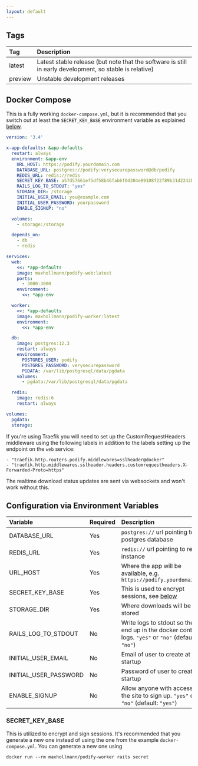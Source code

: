 ```yaml
---
layout: default
---
```


## Tags

| Tag     | Description                                                                                             |
|:--------|:--------------------------------------------------------------------------------------------------------|
| latest  | Latest stable release (but note that the software is still in early development, so stable is relative) |
| preview | Unstable development releases                                                                           |


## Docker Compose

This is a fully working `docker-compose.yml`, but it is recommended
that you switch out at least the `SECRET_KEY_BASE` environment
variable as explained [below](#secret_key_base).

```yaml
version: '3.4'

x-app-defaults: &app-defaults
  restart: always
  environment: &app-env
    URL_HOST: https://podify.yourdomain.com
    DATABASE_URL: postgres://podify:verysecurepassword@db/podify
    REDIS_URL: redis://redis
    SECRET_KEY_BASE: a57d57661ef5df58b46fab6f04304e89108f22f89b31d2242b31891102da87d519a1f3c6459c1d2716b3b8c5438ef43e06ed4c29c8fb059eb650dc2ec0062d57
    RAILS_LOG_TO_STDOUT: "yes"
    STORAGE_DIR: /storage
    INITIAL_USER_EMAIL: you@example.com
    INITIAL_USER_PASSWORD: yourpassword
    ENABLE_SIGNUP: "no"

  volumes:
    - storage:/storage

  depends_on:
    - db
    - redis

services:
  web:
    <<: *app-defaults
    image: maxhollmann/podify-web:latest
    ports:
      - 3000:3000
    environment:
      <<: *app-env

  worker:
    <<: *app-defaults
    image: maxhollmann/podify-worker:latest
    environment:
      <<: *app-env

  db:
    image: postgres:12.3
    restart: always
    environment:
      POSTGRES_USER: podify
      POSTGRES_PASSWORD: verysecurepassword
      PGDATA: /var/lib/postgresql/data/pgdata
    volumes:
      - pgdata:/var/lib/postgresql/data/pgdata

  redis:
    image: redis:6
    restart: always

volumes:
  pgdata:
  storage:
```

If you're using Traefik you will need to set up the
CustomRequestHeaders middleware using the following labels in addition
to the labels setting up the endpoint on the `web` service:

```
- "traefik.http.routers.podify.middlewares=sslheader@docker"
- "traefik.http.middlewares.sslheader.headers.customrequestheaders.X-Forwarded-Proto=https"
```

The realtime download status updates are sent via websockets and won't
work without this.

## Configuration via Environment Variables

| Variable              | Required | Description                                                                                           |
|:----------------------|:---------|:------------------------------------------------------------------------------------------------------|
| DATABASE_URL          | Yes      | `postgres://` url pointing to postgres database                                                       |
| REDIS_URL             | Yes      | `redis://` url pointing to redis instance                                                             |
| URL_HOST              | Yes      | Where the app will be available, e.g. `https://podify.yourdomain.com`                                 |
| SECRET_KEY_BASE       | Yes      | This is used to encrypt sessions, see [below](#secret_key_base)                                       |
| STORAGE_DIR           | Yes      | Where downloads will be stored                                                                        |
| RAILS_LOG_TO_STDOUT   | No       | Write logs to stdout so they end up in the docker container logs. `"yes"` or `"no"` (default: `"no"`) |
| INITIAL_USER_EMAIL    | No       | Email of user to create at startup                                                                    |
| INITIAL_USER_PASSWORD | No       | Password of user to create at startup                                                                 |
| ENABLE_SIGNUP         | No       | Allow anyone with access to the site to sign up. `"yes"` or `"no"` (default: `"yes"`)                 |

### SECRET_KEY_BASE

This is utilized to encrypt and sign sessions. It's recommended that you generate a new one instead of using the one from the example `docker-compose.yml`. You can generate a new one using

    docker run --rm maxhollmann/podify-worker rails secret
